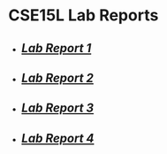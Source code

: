 # **CSE15L Lab Reports**

* ## [*Lab Report 1*](lab-report-1-week-2.md)
* ## [*Lab Report 2*](lab-report-2-week-4.md)
* ## [*Lab Report 3*](lab-report-3-week-6.md)
* ## [*Lab Report 4*](lab-report-4-week-8.md)
